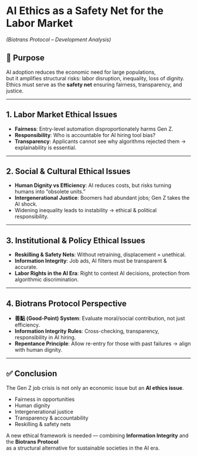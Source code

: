 # AI Ethics as a Safety Net for the Labor Market  
*(Biotrans Protocol – Development Analysis)*

## 📌 Purpose
AI adoption reduces the economic need for large populations,  
but it amplifies structural risks: labor disruption, inequality, loss of dignity.  
Ethics must serve as the **safety net** ensuring fairness, transparency, and justice.

---

## 1. Labor Market Ethical Issues
- **Fairness**: Entry-level automation disproportionately harms Gen Z.  
- **Responsibility**: Who is accountable for AI hiring tool bias?  
- **Transparency**: Applicants cannot see why algorithms rejected them → explainability is essential.  

---

## 2. Social & Cultural Ethical Issues
- **Human Dignity vs Efficiency**: AI reduces costs, but risks turning humans into “obsolete units.”  
- **Intergenerational Justice**: Boomers had abundant jobs; Gen Z takes the AI shock.  
- Widening inequality leads to instability → ethical & political responsibility.  

---

## 3. Institutional & Policy Ethical Issues
- **Reskilling & Safety Nets**: Without retraining, displacement = unethical.  
- **Information Integrity**: Job ads, AI filters must be transparent & accurate.  
- **Labor Rights in the AI Era**: Right to contest AI decisions, protection from algorithmic discrimination.  

---

## 4. Biotrans Protocol Perspective
- **善點 (Good-Point) System**: Evaluate moral/social contribution, not just efficiency.  
- **Information Integrity Rules**: Cross-checking, transparency, responsibility in AI hiring.  
- **Repentance Principle**: Allow re-entry for those with past failures → align with human dignity.  

---

## ✅ Conclusion
The Gen Z job crisis is not only an economic issue but an **AI ethics issue**.  
- Fairness in opportunities  
- Human dignity  
- Intergenerational justice  
- Transparency & accountability  
- Reskilling & safety nets  

A new ethical framework is needed — combining **Information Integrity** and the **Biotrans Protocol**  
as a structural alternative for sustainable societies in the AI era.

